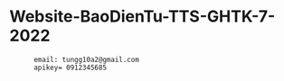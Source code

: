 # Website-BaoDienTu-TTS-GHTK-7-2022
          email: tungg10a2@gmail.com
          apikey= 0912345685
